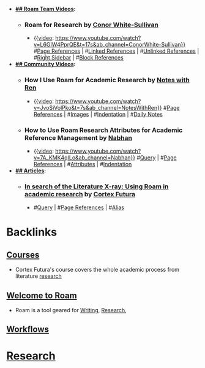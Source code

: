 - **[## Roam Team Videos](<## Roam Team Videos.md>):**
    - ### Roam for Research by [Conor White-Sullivan](<Conor White-Sullivan.md>)
        - {{[video](<video.md>): https://www.youtube.com/watch?v=L6GIW4PprQE&t=17s&ab_channel=ConorWhite-Sullivan}}
          #[Page References](<Page References.md>) | #[Linked References](<Linked References.md>) | #[Unlinked References](<Unlinked References.md>) | #[Right Sidebar](<Right Sidebar.md>) | #[Block References](<Block References.md>)
- **[## Community Videos](<## Community Videos.md>):**
    - ### How I Use Roam for Academic Research by [Notes with Ren](<Notes with Ren.md>)
        - {{[video](<video.md>): https://www.youtube.com/watch?v=JvoSiVolPko&t=7s&ab_channel=NotesWithRen}}
          #[Page References](<Page References.md>) | #[Images](<Images.md>) | #[Indentation](<Indentation.md>) | #[Daily Notes](<Daily Notes.md>) 
    - ### How to Use Roam Research Attributes for Academic Reference Management by [Nabhan](<Nabhan.md>)
        - {{[video](<video.md>): https://www.youtube.com/watch?v=7A_KMK4qILo&ab_channel=Nabhan}}
          #[Query](<Query.md>) | #[Page References](<Page References.md>) | #[Attributes](<Attributes.md>) | #[Indentation](<Indentation.md>) 
- **[## Articles](<## Articles.md>):**
    - ### [In search of the Literature X-ray: Using Roam in academic research](https://www.roambrain.com/in-search-of-the-literature-x-ray/) by [Cortex Futura](<Cortex Futura.md>)
        - #[Query](<Query.md>) | #[Page References](<Page References.md>) | #[Alias](<Alias.md>) 

# Backlinks
## [Courses](<Courses.md>)
- Cortex Futura's course covers the whole academic process from literature [research]([Research](<Research.md>))

## [Welcome to Roam](<Welcome to Roam.md>)
- Roam is a tool geared for [Writing](<Writing.md>), [Research](<Research.md>),

## [Workflows](<Workflows.md>)
# [Research]([Research](<Research.md>))

